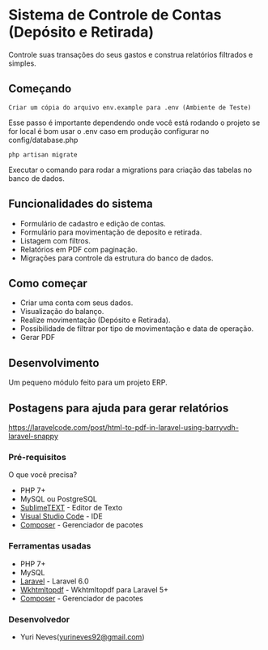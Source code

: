 # Sistema de Controle de Contas (Depósito e Retirada)

Controle suas transações do seus gastos e construa relatórios filtrados e simples.

## Começando

```
Criar um cópia do arquivo env.example para .env (Ambiente de Teste)
```
Esse passo é importante dependendo onde você está rodando o projeto se for local é bom usar o .env caso em produção configurar no config/database.php

```
php artisan migrate
```

Executar o comando para rodar a migrations para criação das tabelas no banco de dados.

## Funcionalidades do sistema

* Formulário de cadastro e edição de contas.
* Formulário para movimentação de deposito e retirada.
* Listagem com filtros.
* Relatórios em PDF com paginação.
* Migrações para controle da estrutura do banco de dados.

## Como começar

* Criar uma conta com seus dados.
* Visualização do balanço.
* Realize movimentação (Depósito e Retirada).
* Possibilidade de filtrar por tipo de movimentação e data de operação.
* Gerar PDF

## Desenvolvimento

Um pequeno módulo feito para um projeto ERP.

## Postagens para ajuda para gerar relatórios

https://laravelcode.com/post/html-to-pdf-in-laravel-using-barryvdh-laravel-snappy

### Pré-requisitos

O que você precisa?
* PHP 7+
* MySQL ou PostgreSQL
* [SublimeTEXT](https://www.sublimetext.com/) - Editor de Texto
* [Visual Studio Code](https://code.visualstudio.com/) - IDE
* [Composer](https://getcomposer.org/) - Gerenciador de pacotes

### Ferramentas usadas

* PHP 7+
* MySQL
* [Laravel](https://laravel.com/) - Laravel 6.0
* [Wkhtmltopdf](https://github.com/barryvdh/laravel-snappy) - Wkhtmltopdf para Laravel 5+
* [Composer](https://getcomposer.org/) - Gerenciador de pacotes

### Desenvolvedor
* Yuri Neves(yurineves92@gmail.com)


